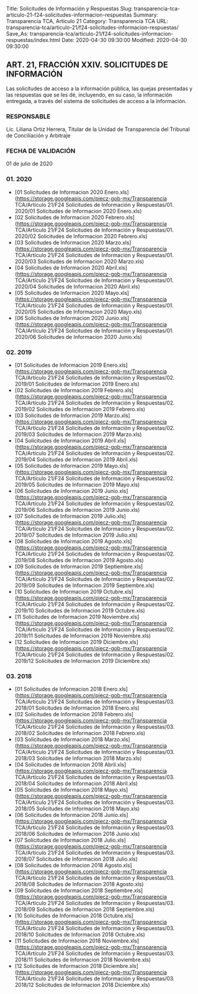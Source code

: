 Title: Solicitudes de Información y Respuestas
Slug: transparencia-tca-articulo-21-f24-solicitudes-informacion-respuestas
Summary: Transparencia TCA, Artículo 21
Category: Transparencia TCA
URL: transparencia-tca/articulo-21/f24-solicitudes-informacion-respuestas/
Save_As: transparencia-tca/articulo-21/f24-solicitudes-informacion-respuestas/index.html
Date: 2020-04-30 09:30:00
Modified: 2020-04-30 09:30:00


## ART. 21, FRACCIÓN XXIV. SOLICITUDES DE INFORMACIÓN

Las solicitudes de acceso a la información pública, las quejas presentadas y las respuestas que se les dé, incluyendo, en su caso, la información entregada, a través del sistema de solicitudes de acceso a la información.

### RESPONSABLE

Lic. Liliana Ortiz Herrera, Titular de la Unidad de Transparencia del Tribunal de Conciliación y Arbitraje

### FECHA DE VALIDACIÓN

01 de julio de 2020


### 01. 2020


* [01 Solicitudes de Informacion 2020 Enero.xls](https://storage.googleapis.com/pjecz-gob-mx/Transparencia TCA/Artículo 21/F24 Solicitudes de Información y Respuestas/01. 2020/01 Solicitudes de Informacion 2020 Enero.xls)
* [02 Solicitudes de Informacion 2020 Febrero.xls](https://storage.googleapis.com/pjecz-gob-mx/Transparencia TCA/Artículo 21/F24 Solicitudes de Información y Respuestas/01. 2020/02 Solicitudes de Informacion 2020 Febrero.xls)
* [03 Solicitudes de Informacion 2020 Marzo.xls](https://storage.googleapis.com/pjecz-gob-mx/Transparencia TCA/Artículo 21/F24 Solicitudes de Información y Respuestas/01. 2020/03 Solicitudes de Informacion 2020 Marzo.xls)
* [04 Solicitudes de Informacion 2020 Abril.xls](https://storage.googleapis.com/pjecz-gob-mx/Transparencia TCA/Artículo 21/F24 Solicitudes de Información y Respuestas/01. 2020/04 Solicitudes de Informacion 2020 Abril.xls)
* [05 Solicitudes de Informacion 2020 Mayo.xls](https://storage.googleapis.com/pjecz-gob-mx/Transparencia TCA/Artículo 21/F24 Solicitudes de Información y Respuestas/01. 2020/05 Solicitudes de Informacion 2020 Mayo.xls)
* [06 Solicitudes de Informacion 2020 Junio.xls](https://storage.googleapis.com/pjecz-gob-mx/Transparencia TCA/Artículo 21/F24 Solicitudes de Información y Respuestas/01. 2020/06 Solicitudes de Informacion 2020 Junio.xls)


### 02. 2019


* [01 Solicitudes de Informacion 2019 Enero.xls](https://storage.googleapis.com/pjecz-gob-mx/Transparencia TCA/Artículo 21/F24 Solicitudes de Información y Respuestas/02. 2019/01 Solicitudes de Informacion 2019 Enero.xls)
* [02 Solicitudes de Informacion 2019 Febrero.xls](https://storage.googleapis.com/pjecz-gob-mx/Transparencia TCA/Artículo 21/F24 Solicitudes de Información y Respuestas/02. 2019/02 Solicitudes de Informacion 2019 Febrero.xls)
* [03 Solicitudes de Informacion 2019 Marzo.xls](https://storage.googleapis.com/pjecz-gob-mx/Transparencia TCA/Artículo 21/F24 Solicitudes de Información y Respuestas/02. 2019/03 Solicitudes de Informacion 2019 Marzo.xls)
* [04 Solicitudes de Informacion 2019 Abril.xls](https://storage.googleapis.com/pjecz-gob-mx/Transparencia TCA/Artículo 21/F24 Solicitudes de Información y Respuestas/02. 2019/04 Solicitudes de Informacion 2019 Abril.xls)
* [05 Solicitudes de Informacion 2019 Mayo.xls](https://storage.googleapis.com/pjecz-gob-mx/Transparencia TCA/Artículo 21/F24 Solicitudes de Información y Respuestas/02. 2019/05 Solicitudes de Informacion 2019 Mayo.xls)
* [06 Solicitudes de Informacion 2019 Junio.xls](https://storage.googleapis.com/pjecz-gob-mx/Transparencia TCA/Artículo 21/F24 Solicitudes de Información y Respuestas/02. 2019/06 Solicitudes de Informacion 2019 Junio.xls)
* [07 Solicitudes de Informacion 2019 Julio.xls](https://storage.googleapis.com/pjecz-gob-mx/Transparencia TCA/Artículo 21/F24 Solicitudes de Información y Respuestas/02. 2019/07 Solicitudes de Informacion 2019 Julio.xls)
* [08 Solicitudes de Informacion 2019 Agosto.xls](https://storage.googleapis.com/pjecz-gob-mx/Transparencia TCA/Artículo 21/F24 Solicitudes de Información y Respuestas/02. 2019/08 Solicitudes de Informacion 2019 Agosto.xls)
* [09 Solicitudes de Informacion 2019 Septiembre.xls](https://storage.googleapis.com/pjecz-gob-mx/Transparencia TCA/Artículo 21/F24 Solicitudes de Información y Respuestas/02. 2019/09 Solicitudes de Informacion 2019 Septiembre.xls)
* [10 Solicitudes de Informacion 2019 Octubre.xls](https://storage.googleapis.com/pjecz-gob-mx/Transparencia TCA/Artículo 21/F24 Solicitudes de Información y Respuestas/02. 2019/10 Solicitudes de Informacion 2019 Octubre.xls)
* [11 Solicitudes de Informacion 2019 Noviembre.xls](https://storage.googleapis.com/pjecz-gob-mx/Transparencia TCA/Artículo 21/F24 Solicitudes de Información y Respuestas/02. 2019/11 Solicitudes de Informacion 2019 Noviembre.xls)
* [12 Solicitudes de Informacion 2019 Diciembre.xls](https://storage.googleapis.com/pjecz-gob-mx/Transparencia TCA/Artículo 21/F24 Solicitudes de Información y Respuestas/02. 2019/12 Solicitudes de Informacion 2019 Diciembre.xls)


### 03. 2018


* [01 Solicitudes de Informacion 2018 Enero.xls](https://storage.googleapis.com/pjecz-gob-mx/Transparencia TCA/Artículo 21/F24 Solicitudes de Información y Respuestas/03. 2018/01 Solicitudes de Informacion 2018 Enero.xls)
* [02 Solicitudes de Informacion 2018 Febrero.xls](https://storage.googleapis.com/pjecz-gob-mx/Transparencia TCA/Artículo 21/F24 Solicitudes de Información y Respuestas/03. 2018/02 Solicitudes de Informacion 2018 Febrero.xls)
* [03 Solicitudes de Informacion 2018 Marzo.xls](https://storage.googleapis.com/pjecz-gob-mx/Transparencia TCA/Artículo 21/F24 Solicitudes de Información y Respuestas/03. 2018/03 Solicitudes de Informacion 2018 Marzo.xls)
* [04 Solicitudes de Informacion 2018 Abril.xls](https://storage.googleapis.com/pjecz-gob-mx/Transparencia TCA/Artículo 21/F24 Solicitudes de Información y Respuestas/03. 2018/04 Solicitudes de Informacion 2018 Abril.xls)
* [05 Solicitudes de Informacion 2018 Mayo.xls](https://storage.googleapis.com/pjecz-gob-mx/Transparencia TCA/Artículo 21/F24 Solicitudes de Información y Respuestas/03. 2018/05 Solicitudes de Informacion 2018 Mayo.xls)
* [06 Solicitudes de Informacion 2018 Junio.xls](https://storage.googleapis.com/pjecz-gob-mx/Transparencia TCA/Artículo 21/F24 Solicitudes de Información y Respuestas/03. 2018/06 Solicitudes de Informacion 2018 Junio.xls)
* [07 Solicitudes de Informacion 2018 Julio.xls](https://storage.googleapis.com/pjecz-gob-mx/Transparencia TCA/Artículo 21/F24 Solicitudes de Información y Respuestas/03. 2018/07 Solicitudes de Informacion 2018 Julio.xls)
* [08 Solicitudes de Informacion 2018 Agosto.xls](https://storage.googleapis.com/pjecz-gob-mx/Transparencia TCA/Artículo 21/F24 Solicitudes de Información y Respuestas/03. 2018/08 Solicitudes de Informacion 2018 Agosto.xls)
* [09 Solicitudes de Informacion 2018 Septiembre.xls](https://storage.googleapis.com/pjecz-gob-mx/Transparencia TCA/Artículo 21/F24 Solicitudes de Información y Respuestas/03. 2018/09 Solicitudes de Informacion 2018 Septiembre.xls)
* [10 Solicitudes de Informacion 2018 Octubre.xls](https://storage.googleapis.com/pjecz-gob-mx/Transparencia TCA/Artículo 21/F24 Solicitudes de Información y Respuestas/03. 2018/10 Solicitudes de Informacion 2018 Octubre.xls)
* [11 Solicitudes de Informacion 2018 Noviembre.xls](https://storage.googleapis.com/pjecz-gob-mx/Transparencia TCA/Artículo 21/F24 Solicitudes de Información y Respuestas/03. 2018/11 Solicitudes de Informacion 2018 Noviembre.xls)
* [12 Solicitudes de Informacion 2018 Diciembre.xls](https://storage.googleapis.com/pjecz-gob-mx/Transparencia TCA/Artículo 21/F24 Solicitudes de Información y Respuestas/03. 2018/12 Solicitudes de Informacion 2018 Diciembre.xls)


